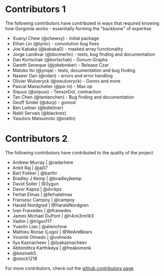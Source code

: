 # Contributors 1 #

The following contributors have contributed in ways that required knowing how Gorgonia works - essentially forming the "backbone" of expertise

* Xuanyi Chew (@chewxy) - initial package
* Ethan Lin (@lynic) - convolution bug fixes
* Joe Kabaka (@kabaka0) - masked array functionality
* Jorge Landivar (@docmerlin) - tests, bug finding and documentation
* Dan Kortschak (@kortschak) - Gonum Graphs
* Gareth Seneque (@jokebroker) - Release Czar
* Matoko Ito (@ynqa) - tests, documentation and bug finding
* Naseer Dari (@ndari) - errors and error handling
* Olivier Wulveryck (@owulveryck) - Gonnx and more
* Pascal Masschelier (@pa-m) - Max op
* Siquus (@siquus) - TensorDot, contraction
* Tan Chen (@tantanchen) - Bug finding and documentation
* Geoff Sindel (@durp) - gomod
* Ben Leitner (@bdleitner)
* Nabil Servais (@blackrez)
* Yasuhiro Matsumoto (@mattn)


# Contributors 2 #

The following contributors have contributed to the quality of the project

* Andrew Murray | @radarhere
* Ankit Raj | @aj07
* Bart Fokker | @barthr
* Bradley J Kemp | @bradleyjkemp
* David Soller | @3ygun
* Davor Kapsa | @dvrkps
* Ferhat Elmas | @ferhatelmas
* Fransesc Campoy | @campoy
* Harald Nordgred | @HaraldNordgren
* Ivan Fraixedes | @ifraixedes
* James Michael DuPont | @h4ck3rm1k3
* Vadim | @trigun117
* Yuanlin Lian | @alienchow
* Mathieu Ronse (Logo) | @WeAreBears
* Vicente Olmedo | @volmedo
* Ilya Kaznacheev | @ilyakaznacheev
* Abhimithra Karthikeya | @freakomonk
* @bezineb5
* @stock1218

For more contributors, check out the [github contributors page](https://github.com/gorgonia/gorgonia/graphs/contributors)
